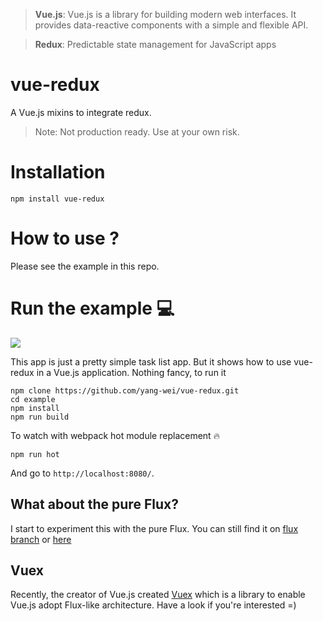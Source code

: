 > __Vue.js__: Vue.js is a library for building modern web interfaces. 
It provides data-reactive components with a simple and flexible API.

> __Redux__: Predictable state management for JavaScript apps

# vue-redux
A Vue.js mixins to integrate redux.
> Note: Not production ready. Use at your own risk.

# Installation
```
npm install vue-redux
```

# How to use ?
Please see the example in this repo.

# Run the example :computer:

![](https://cldup.com/J7pXN7Y2ix.png)

This app is just a pretty simple task list app. But it shows how to use vue-redux in a Vue.js application. Nothing fancy, to run it
```
npm clone https://github.com/yang-wei/vue-redux.git 
cd example
npm install
npm run build
```
To watch with webpack hot module replacement :fire:
```
npm run hot
```
And go to `http://localhost:8080/`.

## What about the pure Flux?
I start to experiment this with the pure Flux. You can still find it on [flux branch](https://github.com/yang-wei/vue-flux/tree/flux) or [here](https://github.com/yang-wei/vue-flux/releases/tag/v0.0.1)

## Vuex
Recently, the creator of Vue.js created [Vuex](https://github.com/vuejs/vuex) which is a library to enable Vue.js adopt Flux-like architecture. 
Have a look if you're interested =)
